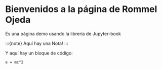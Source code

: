 # Bienvenidos a la página de Rommel Ojeda

Es una página demo usando la librería de Jupyter-book

:::{note}
Aquí hay una Nota!
:::

Y aquí hay un bloque de código:

```
e = mc^2
```

